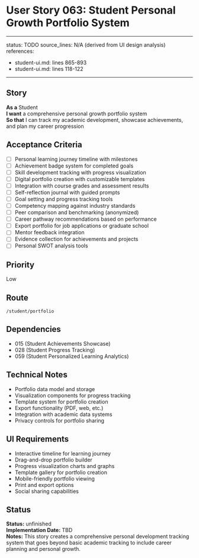# User Story 063: Student Personal Growth Portfolio System

---
status: TODO
source_lines: N/A (derived from UI design analysis)
references:
  - student-ui.md: lines 865-893
  - student-ui.md: lines 118-122
---

## Story
**As a** Student  
**I want** a comprehensive personal growth portfolio system  
**So that** I can track my academic development, showcase achievements, and plan my career progression

## Acceptance Criteria
- [ ] Personal learning journey timeline with milestones
- [ ] Achievement badge system for completed goals
- [ ] Skill development tracking with progress visualization
- [ ] Digital portfolio creation with customizable templates
- [ ] Integration with course grades and assessment results
- [ ] Self-reflection journal with guided prompts
- [ ] Goal setting and progress tracking tools
- [ ] Competency mapping against industry standards
- [ ] Peer comparison and benchmarking (anonymized)
- [ ] Career pathway recommendations based on performance
- [ ] Export portfolio for job applications or graduate school
- [ ] Mentor feedback integration
- [ ] Evidence collection for achievements and projects
- [ ] Personal SWOT analysis tools

## Priority
Low

## Route
`/student/portfolio`

## Dependencies
- 015 (Student Achievements Showcase)
- 028 (Student Progress Tracking)
- 059 (Student Personalized Learning Analytics)

## Technical Notes
- Portfolio data model and storage
- Visualization components for progress tracking
- Template system for portfolio creation
- Export functionality (PDF, web, etc.)
- Integration with academic data systems
- Privacy controls for portfolio sharing

## UI Requirements
- Interactive timeline for learning journey
- Drag-and-drop portfolio builder
- Progress visualization charts and graphs
- Template gallery for portfolio creation
- Mobile-friendly portfolio viewing
- Print and export options
- Social sharing capabilities

## Status
**Status:** unfinished  
**Implementation Date:** TBD  
**Notes:** This story creates a comprehensive personal development tracking system that goes beyond basic academic tracking to include career planning and personal growth.